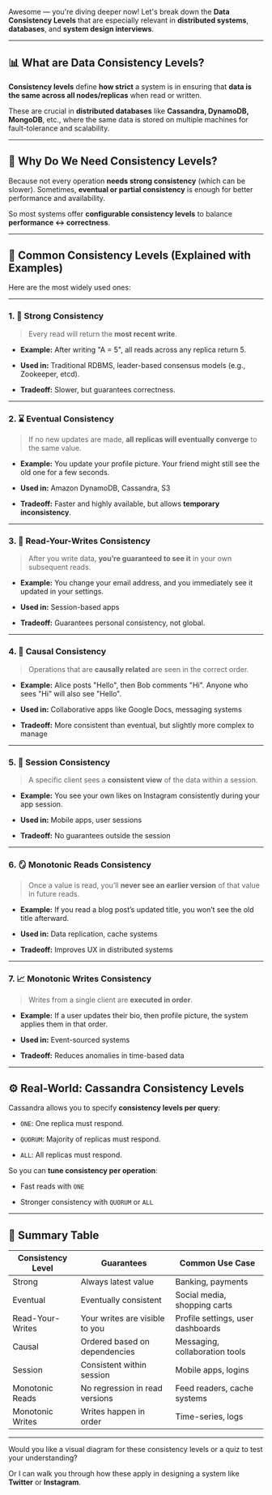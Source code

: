 Awesome — you're diving deeper now! Let's break down the **Data Consistency Levels** that are especially relevant in **distributed systems**, **databases**, and **system design interviews**.

---

## 📊 **What are Data Consistency Levels?**

**Consistency levels** define **how strict** a system is in ensuring that **data is the same across all nodes/replicas** when read or written.

These are crucial in **distributed databases** like **Cassandra, DynamoDB, MongoDB**, etc., where the same data is stored on multiple machines for fault-tolerance and scalability.

---

## 🔑 **Why Do We Need Consistency Levels?**

Because not every operation **needs strong consistency** (which can be slower). Sometimes, **eventual or partial consistency** is enough for better performance and availability.

So most systems offer **configurable consistency levels** to balance **performance ↔ correctness**.

---

## 🔁 **Common Consistency Levels (Explained with Examples)**

Here are the most widely used ones:

---

### 1. 🧱 **Strong Consistency**

> Every read will return the **most recent write**.

- **Example:** After writing "A = 5", all reads across any replica return 5.
    
- **Used in:** Traditional RDBMS, leader-based consensus models (e.g., Zookeeper, etcd).
    
- **Tradeoff:** Slower, but guarantees correctness.
    

---

### 2. ⌛ **Eventual Consistency**

> If no new updates are made, **all replicas will eventually converge** to the same value.

- **Example:** You update your profile picture. Your friend might still see the old one for a few seconds.
    
- **Used in:** Amazon DynamoDB, Cassandra, S3
    
- **Tradeoff:** Faster and highly available, but allows **temporary inconsistency**.
    

---

### 3. 🔄 **Read-Your-Writes Consistency**

> After you write data, **you’re guaranteed to see it** in your own subsequent reads.

- **Example:** You change your email address, and you immediately see it updated in your settings.
    
- **Used in:** Session-based apps
    
- **Tradeoff:** Guarantees personal consistency, not global.
    

---

### 4. 🔗 **Causal Consistency**

> Operations that are **causally related** are seen in the correct order.

- **Example:** Alice posts "Hello", then Bob comments "Hi". Anyone who sees "Hi" will also see "Hello".
    
- **Used in:** Collaborative apps like Google Docs, messaging systems
    
- **Tradeoff:** More consistent than eventual, but slightly more complex to manage
    

---

### 5. 👤 **Session Consistency**

> A specific client sees a **consistent view** of the data within a session.

- **Example:** You see your own likes on Instagram consistently during your app session.
    
- **Used in:** Mobile apps, user sessions
    
- **Tradeoff:** No guarantees outside the session
    

---

### 6. 🪞 **Monotonic Reads Consistency**

> Once a value is read, you’ll **never see an earlier version** of that value in future reads.

- **Example:** If you read a blog post’s updated title, you won’t see the old title afterward.
    
- **Used in:** Data replication, cache systems
    
- **Tradeoff:** Improves UX in distributed systems
    

---

### 7. 📈 **Monotonic Writes Consistency**

> Writes from a single client are **executed in order**.

- **Example:** If a user updates their bio, then profile picture, the system applies them in that order.
    
- **Used in:** Event-sourced systems
    
- **Tradeoff:** Reduces anomalies in time-based data
    

---

## ⚙️ Real-World: Cassandra Consistency Levels

Cassandra allows you to specify **consistency levels per query**:

- `ONE`: One replica must respond.
    
- `QUORUM`: Majority of replicas must respond.
    
- `ALL`: All replicas must respond.
    

So you can **tune consistency per operation**:

- Fast reads with `ONE`
    
- Stronger consistency with `QUORUM` or `ALL`
    

---

## 🧠 Summary Table

|Consistency Level|Guarantees|Common Use Case|
|---|---|---|
|Strong|Always latest value|Banking, payments|
|Eventual|Eventually consistent|Social media, shopping carts|
|Read-Your-Writes|Your writes are visible to you|Profile settings, user dashboards|
|Causal|Ordered based on dependencies|Messaging, collaboration tools|
|Session|Consistent within session|Mobile apps, logins|
|Monotonic Reads|No regression in read versions|Feed readers, cache systems|
|Monotonic Writes|Writes happen in order|Time-series, logs|

---

Would you like a visual diagram for these consistency levels or a quiz to test your understanding?

Or I can walk you through how these apply in designing a system like **Twitter** or **Instagram**.